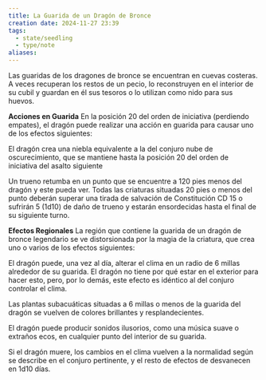 ```yaml
---
title: La Guarida de un Dragón de Bronce
creation date: 2024-11-27 23:39
tags:
  - state/seedling
  - type/note
aliases:
---
```

Las guaridas de los dragones de bronce se encuentran en cuevas costeras. A veces recuperan los restos de un pecio, lo reconstruyen en el interior de su cubil y guardan en él sus tesoros o lo utilizan como nido para sus huevos.

**Acciones en Guarida**
En la posición 20 del orden de iniciativa (perdiendo empates), el dragón puede realizar una acción en guarida para causar uno de los efectos siguientes:

El dragón crea una niebla equivalente a la del conjuro nube de oscurecimiento, que se mantiene hasta la posición 20 del orden de iniciativa del asalto siguiente

Un trueno retumba en un punto que se encuentre a 120 pies menos del dragón y este pueda ver. Todas las criaturas situadas 20 pies o menos del punto deberán superar una tirada de salvación de Constitución CD 15 o sufrirán 5 (1d10) de daño de trueno y estarán ensordecidas hasta el final de su siguiente turno.

**Efectos Regionales**
La región que contiene la guarida de un dragón de bronce legendario se ve distorsionada por la magia de la criatura, que crea uno o varios de los efectos siguientes:

El dragón puede, una vez al día, alterar el clima en un radio de 6 millas alrededor de su guarida. El dragón no tiene por qué estar en el exterior para hacer esto, pero, por lo demás, este efecto es idéntico al del conjuro controlar el clima.

Las plantas subacuáticas situadas a 6 millas o menos de la guarida del dragón se vuelven de colores brillantes y resplandecientes.

El dragón puede producir sonidos ilusorios, como una música suave o extraños ecos, en cualquier punto del interior de su guarida.

Si el dragón muere, los cambios en el clima vuelven a la normalidad según se describe en el conjuro pertinente, y el resto de efectos de desvanecen en 1d10 días.
